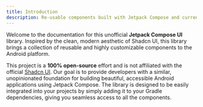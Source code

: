 ```yaml
---
title: Introduction
description: Re-usable components built with Jetpack Compose and currently only support for Android.
---
```


<HeaderDocs :title="frontmatter.title" :description="frontmatter.description"/>

Welcome to the documentation for this unofficial **Jetpack Compose UI** library. Inspired by the clean, modern aesthetic of Shadcn UI, this library brings a collection of reusable and highly customizable components to the Android platform.

This project is a **100% open-source** effort and is not affiliated with the official [Shadcn UI](https://ui.shadcn.com/). Our goal is to provide developers with a similar, unopinionated foundation for building beautiful, accessible Android applications using Jetpack Compose. The library is designed to be easily integrated into your projects by simply adding it to your Gradle dependencies, giving you seamless access to all the components.

<EditThisPage source="https://github.com/derangga/shadcn-compose-docs"/>
